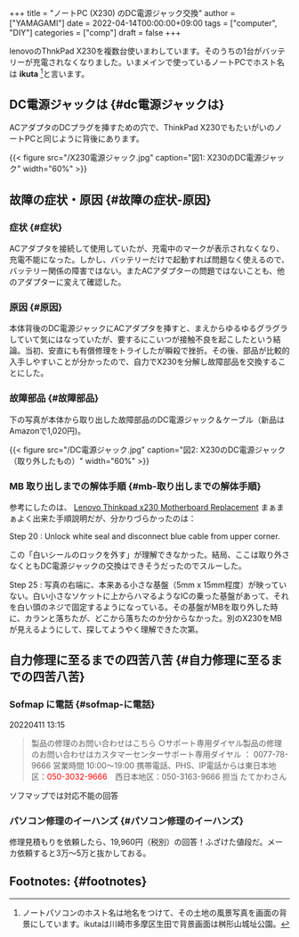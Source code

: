 +++
title = "ノートPC (X230) のDC電源ジャック交換"
author = ["YAMAGAMI"]
date = 2022-04-14T00:00:00+09:00
tags = ["computer", "DIY"]
categories = ["comp"]
draft = false
+++

lenovoのThnkPad X230を複数台使いまわしています。そのうちの1台がバッテリーが充電されなくなりました。いまメインで使っているノートPCでホスト名は ****ikuta****&nbsp;[^fn:1]と言います。


## DC電源ジャックは {#dc電源ジャックは}

ACアダプタのDCプラグを挿すための穴で、ThinkPad X230でもたいがいのノートPCと同じように背後にあります。

{{< figure src="/X230電源ジャック.jpg" caption="&#22259;1:  X230のDC電源ジャック" width="60%" >}}


## 故障の症状・原因 {#故障の症状-原因}


### 症状 {#症状}

ACアダプタを接続して使用していたが、充電中のマークが表示されなくなり、充電不能になった。しかし、バッテリーだけで起動すれば問題なく使えるので、バッテリー関係の障害ではない。またACアダプターの問題ではないことも、他のアダプターに変えて確認した。


### 原因 {#原因}

本体背後のDC電源ジャックにACアダプタを挿すと、まえからゆるゆるグラグラしていて気にはなっていたが、要するにこいつが接触不良を起こしたという結論。当初、安直にも有償修理をトライしたが瞬殺で挫折。その後、部品が比較的入手しやすいことが分かったので、自力でX230を分解し故障部品を交換することにした。


### 故障部品 {#故障部品}

下の写真が本体から取り出した故障部品のDC電源ジャック＆ケーブル（新品はAmazonで1,020円)。

<a id="org9b220b6"></a>

{{< figure src="/DC電源ジャック.jpg" caption="&#22259;2:  X230のDC電源ジャック（取り外したもの）" width="60%" >}}


### MB 取り出しまでの解体手順 {#mb-取り出しまでの解体手順}

参考にしたのは、
[Lenovo Thinkpad x230 Motherboard Replacement](<https://www.ifixit.com/Guide/Lenovo+Thinkpad+x230+Motherboard+Replacement/72850>)
まぁまぁよく出来た手順説明だが、分かりづらかったのは：

Step 20
: Unlock white seal and disconnect blue cable from upper corner.

この「白いシールのロックを外す」が理解できなかった。結局、ここは取り外さなくともDC電源ジャックの交換はできそうだったのでスルーした。

Step 25
: 写真の右端に、本来ある小さな基盤（5mm x 15mm程度）が映っていない。白い小さなソケットに上からハマるようなICの乗った基盤があって、それを白い頭のネジで固定するようになっている。その基盤がMBを取り外した時に、カランと落ちたが、どこから落ちたのか分からなかった。別のX230をMBが見えるようにして、探してようやく理解できた次第。


## 自力修理に至るまでの四苦八苦 {#自力修理に至るまでの四苦八苦}


### Sofmap に電話 {#sofmap-に電話}

20220411 13:15
> 製品の修理のお問い合わせはこちら
> ○サポート専用ダイヤル製品の修理のお問い合わせはカスタマーセンターサポート専用ダイヤル ： 0077-78-9666
営業時間 10:00～19:00
> 携帯電話、PHS、IP電話からは東日本地区：<font color=red>050-3032-9666</font>　西日本地区：050-3163-9666
担当 たてかわさん

ソフマップでは対応不能の回答


### パソコン修理のイーハンズ {#パソコン修理のイーハンズ}

修理見積もりを依頼したら、19,960円（税別）の回答！ふざけた値段だ。メーカ依頼すると3万〜5万と抜かしておる。


## Footnotes: {#footnotes}

[^fn:1]: ノートパソコンのホスト名は地名をつけて、その土地の風景写真を画面の背景にしています。ikutaは川崎市多摩区生田で背景画面は桝形山城址公園。
